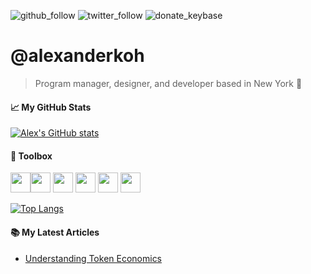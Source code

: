 ![github_follow](https://img.shields.io/github/followers/alexanderkoh?style=social)
![twitter_follow](https://img.shields.io/twitter/follow/alexanderbkoh?style=social)
![donate_keybase](https://img.shields.io/keybase/xlm/atl4st)

# @alexanderkoh
> Program manager, designer, and developer based in New York 🗽


#### &#x1f4c8; My GitHub Stats

[![Alex's GitHub stats](https://github-readme-stats.vercel.app/api?username=alexanderkoh&theme=midnight-purple)](https://github.com/anuraghazra/github-readme-stats)

#### 🧰 Toolbox
<img height=32, width=32, src="https://cdn.jsdelivr.net/gh/devicons/devicon/icons/python/python-original.svg" /><img height=32, width=32, src="https://cdn.jsdelivr.net/gh/devicons/devicon/icons/ionic/ionic-original.svg" />
<img height=32, width=32, src="https://cdn.jsdelivr.net/gh/devicons/devicon/icons/html5/html5-original.svg" />
<img height=32, width=32, src="https://cdn.jsdelivr.net/gh/devicons/devicon/icons/css3/css3-original.svg" />
<img height=32, width=32, src="https://cdn.jsdelivr.net/gh/devicons/devicon/icons/javascript/javascript-original.svg" />
<img height=32, width=32, src="https://cdn.jsdelivr.net/gh/devicons/devicon/icons/raspberrypi/raspberrypi-original.svg" />

[![Top Langs](https://github-readme-stats.vercel.app/api/top-langs/?username=alexanderkoh&hide=java,html,css&theme=midnight-purple)](https://github.com/anuraghazra/github-readme-stats)


#### 📚 My Latest Articles
<!-- BLOG-POST-LIST:START -->
- [Understanding Token Economics](https://medium.com/coinmonks/understanding-token-economics-d5047a4d5e7a?source=rss-5b03b4621400------2)
<!-- BLOG-POST-LIST:END -->
